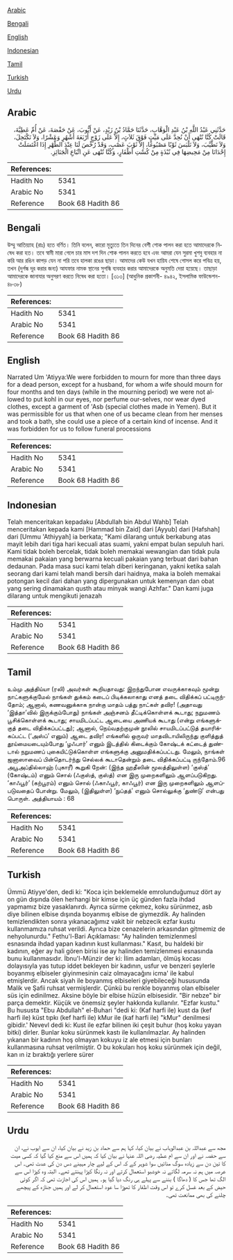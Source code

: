 [Arabic](#arabic)

[Bengali](#bengali)

[English](#english)

[Indonesian](#indonesian)

[Tamil](#tamil)

[Turkish](#turkish)

[Urdu](#urdu)

## Arabic


<div dir="rtl" lang="ar" style={{fontSize:'larger',backgroundColor:'#f8f9fa',padding:20}}>
حَدَّثَنِي عَبْدُ اللَّهِ بْنُ عَبْدِ الْوَهَّابِ، حَدَّثَنَا حَمَّادُ بْنُ زَيْدٍ، عَنْ أَيُّوبَ، عَنْ حَفْصَةَ، عَنْ أُمِّ عَطِيَّةَ، قَالَتْ كُنَّا نُنْهَى أَنْ نُحِدَّ عَلَى مَيِّتٍ فَوْقَ ثَلاَثٍ، إِلاَّ عَلَى زَوْجٍ أَرْبَعَةَ أَشْهُرٍ وَعَشْرًا، وَلاَ نَكْتَحِلَ، وَلاَ نَطَّيَّبَ، وَلاَ نَلْبَسَ ثَوْبًا مَصْبُوغًا، إِلاَّ ثَوْبَ عَصْبٍ، وَقَدْ رُخِّصَ لَنَا عِنْدَ الطُّهْرِ إِذَا اغْتَسَلَتْ إِحْدَانَا مِنْ مَحِيضِهَا فِي نُبْذَةٍ مِنْ كُسْتِ أَظْفَارٍ، وَكُنَّا نُنْهَى عَنِ اتِّبَاعِ الْجَنَائِزِ‏.‏
</div>
<div style={{backgroundColor:'#f8f9fa',padding:20, marginBottom: 10}}><table> <thead> <tr> <th>References:</th> <th></th> </tr> </thead> <tbody><tr><td>Hadith No</td><td>5341</td></tr><tr><td>Arabic No</td><td>5341</td></tr><tr><td>Reference</td><td>Book 68 Hadith 86</td></tr></tbody></table></div>

## Bengali


<div dir="ltr" lang="bn" style={{fontSize:'larger',backgroundColor:'#f8f9fa',padding:20}}>
উম্মু আতিয়্যাহ (রাঃ) হতে বর্ণিত। তিনি বলেন, কারো মৃত্যুতে তিন দিনের বেশী শোক পালন করা হতে আমাদেরকে নিষেধ করা হত। তবে স্বামী মারা গেলে চার মাস দশ দিন শোক পালন করতে হবে এবং আমরা যেন সুরমা খুশবু ব্যবহার না করি আর রঙিন কাপড় যেন না পরি তবে হালকা রঙের ছাড়া। আমাদের কেউ যখন হায়িয শেষে গোসল করে পবিত্র হয়, তখন (দুর্গন্ধ দূর করার জন্য) আযফার নামক স্থানের সুগন্ধি ব্যবহার করার আমাদেরকে অনুমতি দেয়া হয়েছে। তাছাড়া আমাদেরকে জানাযার অনুসরণ করতে নিষেধ করা হতো। [৩১৩] (আধুনিক প্রকাশনী- ৪৯৪২, ইসলামিক ফাউন্ডেশন- ৪৮৩৮)
</div>
<div style={{backgroundColor:'#f8f9fa',padding:20, marginBottom: 10}}><table> <thead> <tr> <th>References:</th> <th></th> </tr> </thead> <tbody><tr><td>Hadith No</td><td>5341</td></tr><tr><td>Arabic No</td><td>5341</td></tr><tr><td>Reference</td><td>Book 68 Hadith 86</td></tr></tbody></table></div>

## English


<div dir="ltr" lang="en" style={{fontSize:'larger',backgroundColor:'#f8f9fa',padding:20}}>
Narrated Um 'Atiyya:We were forbidden to mourn for more than three days for a dead person, except for a husband, for whom a wife should mourn for four months and ten days (while in the mourning period) we were not allowed to put kohl in our eyes, nor perfume our-selves, nor wear dyed clothes, except a garment of 'Asb (special clothes made in Yemen). But it was permissible for us that when one of us became clean from her menses and took a bath, she could use a piece of a certain kind of incense. And it was forbidden for us to follow funeral processions
</div>
<div style={{backgroundColor:'#f8f9fa',padding:20, marginBottom: 10}}><table> <thead> <tr> <th>References:</th> <th></th> </tr> </thead> <tbody><tr><td>Hadith No</td><td>5341</td></tr><tr><td>Arabic No</td><td>5341</td></tr><tr><td>Reference</td><td>Book 68 Hadith 86</td></tr></tbody></table></div>

## Indonesian


<div dir="ltr" lang="id" style={{fontSize:'larger',backgroundColor:'#f8f9fa',padding:20}}>
Telah menceritakan kepadaku [Abdullah bin Abdul Wahb] Telah menceritakan kepada kami [Hammad bin Zaid] dari [Ayyub] dari [Hafshah] dari [Ummu 'Athiyyah] ia berkata; "Kami dilarang untuk berkabung atas mayit lebih dari tiga hari kecuali atas suami, yakni empat bulan sepuluh hari. Kami tidak boleh bercelak, tidak boleh memakai wewangian dan tidak pula memakai pakaian yang berwarna kecuali pakaian yang terbuat dari bahan dedaunan. Pada masa suci kami telah diberi keringanan, yakni ketika salah seorang dari kami telah mandi bersih dari haidnya, maka ia boleh memakai potongan kecil dari dahan yang dipergunakan untuk kemenyan dan obat yang sering dinamakan qusth atau minyak wangi Azhfar." Dan kami juga dilarang untuk mengikuti jenazah
</div>
<div style={{backgroundColor:'#f8f9fa',padding:20, marginBottom: 10}}><table> <thead> <tr> <th>References:</th> <th></th> </tr> </thead> <tbody><tr><td>Hadith No</td><td>5341</td></tr><tr><td>Arabic No</td><td>5341</td></tr><tr><td>Reference</td><td>Book 68 Hadith 86</td></tr></tbody></table></div>

## Tamil


<div dir="ltr" lang="ta" style={{fontSize:'larger',backgroundColor:'#f8f9fa',padding:20}}>
உம்மு அத்திய்யா (ரலி) அவர்கள் கூறியதாவது: இறந்துபோன எவருக்காகவும் மூன்று நாட்களுக்குமேல் நாங்கள் துக்கம் கடைப் பிடிக்கலாகாது எனத் தடை விதிக்கப் பட்டிருந்தோம்; ஆனால், கணவனுக்காக நான்கு மாதம் பத்து நாட்கள் தவிர! (அதாவது ‘இத்தா’வில் இருக்கும்போது) நாங்கள் அஞ்சனம் தீட்டிக்கொள்ளக் கூடாது; நறுமணம் பூசிக்கொள்ளக் கூடாது; சாயமிடப்பட்ட ஆடையை அணியக் கூடாது (என்று எங்களுக்குத் தடை விதிக்கப்பட்டது); ஆனால், நெய்வதற்குமுன் நூலில் சாயமிடப்பட்டுத் தயாரிக்கப்பட்ட (‘அஸ்ப்’ எனும்) ஆடை தவிர! எங்களில் ஒருவர் மாதவிடாயிலிருந்து குளித்துத் தூய்மையடையும்போது ‘ழஃபார்’ எனும் இடத்தில் கிடைக்கும் கோஷ்டக் கட்டைத் துண்டால் நறுமணப் புகையிட்டுக்கொள்ள எங்களுக்கு அனுமதிக்கப்பட்டது. மேலும், நாங்கள் ஜனாஸாவைப் பின்தொடர்ந்து செல்லக் கூடாதென்றும் தடை விதிக்கப்பட்டி ருந்தோம்.96 அபூஅப்தில்லாஹ் (புகாரீ) கூறுகி றேன்: (இந்த ஹதீஸின் மூலத்திலுள்ள) ‘குஸ்த்’ (கோஷ்டம்) எனும் சொல் (ஃகுஸ்த், குஸ்த்) என இரு முறைகளிலும் ஆளப்படுகிறது. ‘காஃபூர்’ (கற்பூரம்) எனும் சொல் (ஃகாஃபூர், காஃபூர்) என இரு முறைகளிலும் ஆளப்படுவதைப் போன்று. மேலும், (இதிலுள்ள) ‘நுப்தத்’ எனும் சொல்லுக்கு ‘துண்டு’ என்பது பொருள். அத்தியாயம் : 68
</div>
<div style={{backgroundColor:'#f8f9fa',padding:20, marginBottom: 10}}><table> <thead> <tr> <th>References:</th> <th></th> </tr> </thead> <tbody><tr><td>Hadith No</td><td>5341</td></tr><tr><td>Arabic No</td><td>5341</td></tr><tr><td>Reference</td><td>Book 68 Hadith 86</td></tr></tbody></table></div>

## Turkish


<div dir="ltr" lang="tr" style={{fontSize:'larger',backgroundColor:'#f8f9fa',padding:20}}>
Ümmü Atiyye'den, dedi ki: "Koca için beklemekle emrolunduğumuz dört ay on gün dışında ölen herhangi bir kimse için üç günden fazla ihdad yapmamız bize yasaklanırdı. Ayrıca sürme çekmez, koku sürünmez, asb diye bilinen elbise dışında boyanmış elbise de giymezdik. Ay halinden temizlendikten sonra yıkanacağımız vakit bir nebzecik ezfar kustu kullanmamıza ruhsat verildi. Ayrıca bize cenazelerin arkasından gitmemiz de nehyolunurdu." Fethu'l-Bari Açıklaması: "Ay halinden temizlenmesİ esnasında ihdad yapan kadının kust kullanması." Kasıt, bu haldeki bir kadının, eğer ay hali gören birisi ise ay halinden temizlenmesi esnasında bunu kullanmasıdır. İbnu'l-Münzir der ki: İlim adamları, ölmüş kocası dolayısıyla yas tutup iddet bekleyen bir kadının, usfur ve benzeri şeylerle boyanmış elbiseler giyinmesinin caiz olmayacağını icma' ile kabul etmişlerdir. Ancak siyah ile boyanmış elbiseleri giyebileceği hususunda Malik ve Şafii ruhsat vermişlerdir. Çünkü bu renkle boyanmış olan elbiseler süs için edinilmez. Aksine böyle bir elbise hüzün elbisesidir. "Bir nebze" bir parça demektir. Küçük ve önemsiz şeyler hakkında kullanılır. "Ezfar kustu." Bu hususta "Ebu Abdullah" el-Buhari "dedi ki: (Kaf harfi ile) kust da (kef harfi ile) küst tıpkı (kef harfi ile) kMur ile (kaf harfi ile) "kMur" denilmesi gibidir.' Nevevl dedi ki: Kust ile ezfar bilinen iki çeşit buhur (hoş koku yayan bitki) dirler. Bunlar koku sürünmek kastı ile kullanılmazlar. Ay halinden yıkanan bir kadının hoş olmayan kokuyu iz ale etmesi için bunları kullanmasına ruhsat verilmiştir. O bu kokuları hoş koku sürünmek için değil, kan ın iz bıraktığı yerlere sürer
</div>
<div style={{backgroundColor:'#f8f9fa',padding:20, marginBottom: 10}}><table> <thead> <tr> <th>References:</th> <th></th> </tr> </thead> <tbody><tr><td>Hadith No</td><td>5341</td></tr><tr><td>Arabic No</td><td>5341</td></tr><tr><td>Reference</td><td>Book 68 Hadith 86</td></tr></tbody></table></div>

## Urdu


<div dir="rtl" lang="ur" style={{fontSize:'larger',backgroundColor:'#f8f9fa',padding:20}}>
مجھ سے عبداللہ بن عبدالوہاب نے بیان کیا، کہا ہم سے حماد بن زید نے بیان کیا، ان سے ایوب نے، ان سے حفصہ نے اور ان سے ام عطیہ رضی اللہ عنہا نے بیان کیا کہ ہمیں اس سے منع کیا گیا کہ کسی میت کا تین دن سے زیادہ سوگ منائیں سوا شوہر کے کہ اس کے لیے چار مہینے دس دن کی عدت تھی۔ اس عرصہ میں ہم نہ سرمہ لگاتے نہ خوشبو استعمال کرتے اور نہ رنگا کپڑا پہنتے تھے۔ البتہ وہ کپڑا اس سے الگ تھا جس کا ( دھاگا ) بننے سے پہلے ہی رنگ دیا گیا ہو۔ ہمیں اس کی اجازت تھی کہ اگر کوئی حیض کے بعد غسل کرے تو اس وقت اظفار کا تھوڑا سا عود استعمال کر لے اور ہمیں جنازہ کے پیچھے چلنے کی بھی ممانعت تھی۔
</div>
<div style={{backgroundColor:'#f8f9fa',padding:20, marginBottom: 10}}><table> <thead> <tr> <th>References:</th> <th></th> </tr> </thead> <tbody><tr><td>Hadith No</td><td>5341</td></tr><tr><td>Arabic No</td><td>5341</td></tr><tr><td>Reference</td><td>Book 68 Hadith 86</td></tr></tbody></table></div>